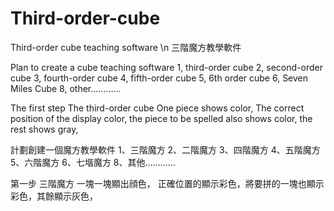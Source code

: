 # Third-order-cube
Third-order cube teaching software \n
三階魔方教學軟件

Plan to create a cube teaching software
1, third-order cube
2, second-order cube
3, fourth-order cube
4, fifth-order cube
5, 6th order cube
6, Seven Miles Cube
8, other............

The first step The third-order cube
One piece shows color,
The correct position of the display color, the piece to be spelled also shows color, the rest shows gray,


計劃創建一個魔方教學軟件
1、三階魔方
2、二階魔方
3、四階魔方
4、五階魔方
5、六階魔方
6、七堦魔方
8、其他…………

第一步 三階魔方
一塊一塊顯出顔色，
正確位置的顯示彩色，將要拼的一塊也顯示彩色，其餘顯示灰色，


